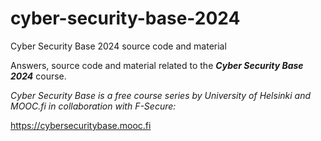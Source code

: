 # cyber-security-base-2024
Cyber Security Base 2024 source code and material

Answers, source code and material related to the ***Cyber Security Base 2024*** course.

*Cyber Security Base is a free course series by University of Helsinki and MOOC.fi in collaboration with F-Secure:*

https://cybersecuritybase.mooc.fi
